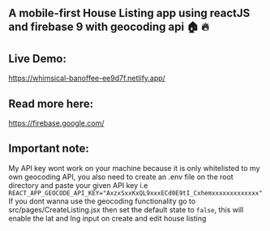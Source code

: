 ## A mobile-first House Listing app using reactJS and firebase 9 with geocoding api 🏠 🔥

## Live Demo:
https://whimsical-banoffee-ee9d7f.netlify.app/

## Read more here:
https://firebase.google.com/

## Important note:
My API key wont work on your machine because it is only whitelisted to my own geocoding API, you also need to create an .env file on the root directory and paste your given API key i.e `REACT_APP_GEOCODE_API_KEY="AxzxSxxKxQL9xxxECd0E9tI_Cxhemxxxxxxxxxxxxx"`
If you dont wanna use the geocoding functionality go to src/pages/CreateListing.jsx then set the default state to `false`, this will enable the lat and lng input on create and edit house listing
